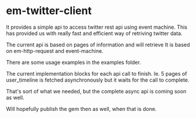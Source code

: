 em-twitter-client
=================

It provides a simple api to access twitter rest api using event machine. This has provided us with really fast and efficient way of retriving twitter data.

The current api is based on pages of information and will retrieve 
It is based on em-http-request and event-machine.

There are some usage examples in the examples folder.

The current implementation blocks for each api call to finish. Ie. 5 pages of user_timeline is fetched asynchronously but it waits for the call to complete.

That's sort of what we needed, but the complete async api is coming soon as well. 

Will hopefully publish the gem then as well, when that is done. 